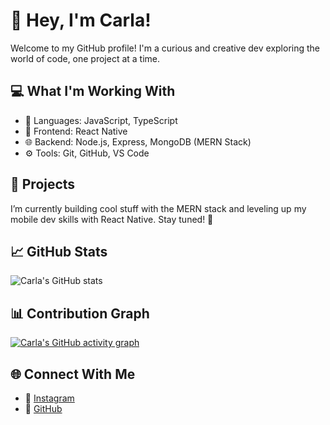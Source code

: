 # 👋 Hey, I'm Carla!

Welcome to my GitHub profile! I'm a curious and creative dev exploring the world of code, one project at a time.

## 💻 What I'm Working With
- 🔧 Languages: JavaScript, TypeScript
- 📱 Frontend: React Native
- 🌐 Backend: Node.js, Express, MongoDB (MERN Stack)
- ⚙️ Tools: Git, GitHub, VS Code

## 🚀 Projects
I’m currently building cool stuff with the MERN stack and leveling up my mobile dev skills with React Native. Stay tuned! 👀

## 📈 GitHub Stats
![Carla's GitHub stats](https://github-readme-stats.vercel.app/api?username=carla-io&show_icons=true&theme=tokyonight)

## 📊 Contribution Graph
[![Carla's GitHub activity graph](https://github-readme-activity-graph.cyclic.app/graph?username=carla-io&theme=github-dark&area=true)](https://github.com/carla-io)

## 🌐 Connect With Me
- 📸 [Instagram](https://www.instagram.com/ca.rkive/?hl=en)
- 🐙 [GitHub](https://github.com/carla-io)




